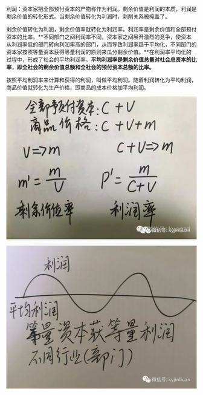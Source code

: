 利润：资本家把全部预付资本的产物称作为利润。剩余价值是利润的本质，利润是剩余价值的转化形式。当剩余价值转化为利润时，剥削关系被掩盖了。

剩余价值转化为利润，剩余价值率就转化为利润率。利润率是剩余价值和全部预付资本的比率。**不同部门之间利润率不同，资本家之间展开激烈的竞争，使资本从利润率低的部门转向利润率高的部门，从而导致利润率趋于平均化，不同部门的资本家按照等量资本获得等量利润的原则来瓜分剩余价值。**在利润率平均化的过程中，形成了社会的平均利润率。**平均利润率是剩余价值总量对社会总资本的比率，即全社会的剩余价值总额和全社会的预付资本总额的比率。**

按照平均利润率来计算和获得的利润，叫做平均利润。随着利润转化为平均利润，商品价值就转化为生产价格，即商品的成本价格加平均利润。

![](media/15752682395741.jpg)

![](media/15752682469619.jpg)

